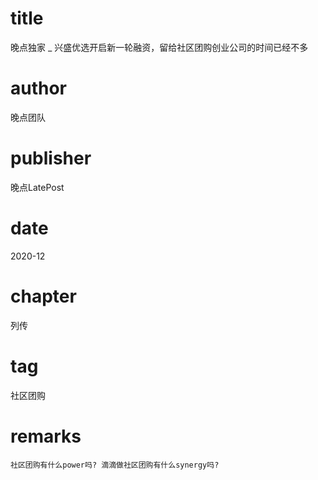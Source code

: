 # title
晚点独家 _ 兴盛优选开启新一轮融资，留给社区团购创业公司的时间已经不多

# author
晚点团队

# publisher
晚点LatePost

# date
2020-12

# chapter
列传

# tag
社区团购

# remarks
`社区团购有什么power吗? 滴滴做社区团购有什么synergy吗?`
